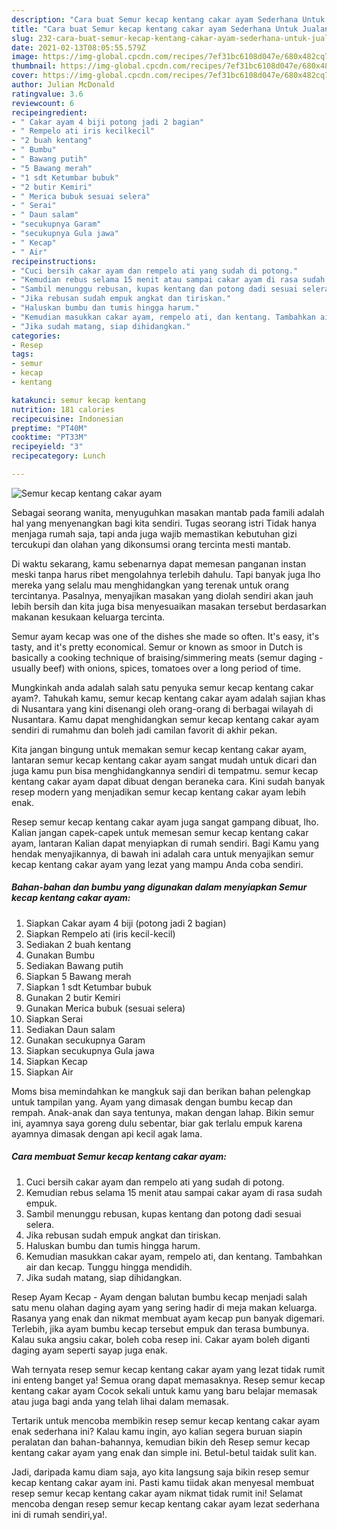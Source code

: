 ```yaml
---
description: "Cara buat Semur kecap kentang cakar ayam Sederhana Untuk Jualan"
title: "Cara buat Semur kecap kentang cakar ayam Sederhana Untuk Jualan"
slug: 232-cara-buat-semur-kecap-kentang-cakar-ayam-sederhana-untuk-jualan
date: 2021-02-13T08:05:55.579Z
image: https://img-global.cpcdn.com/recipes/7ef31bc6108d047e/680x482cq70/semur-kecap-kentang-cakar-ayam-foto-resep-utama.jpg
thumbnail: https://img-global.cpcdn.com/recipes/7ef31bc6108d047e/680x482cq70/semur-kecap-kentang-cakar-ayam-foto-resep-utama.jpg
cover: https://img-global.cpcdn.com/recipes/7ef31bc6108d047e/680x482cq70/semur-kecap-kentang-cakar-ayam-foto-resep-utama.jpg
author: Julian McDonald
ratingvalue: 3.6
reviewcount: 6
recipeingredient:
- " Cakar ayam 4 biji potong jadi 2 bagian"
- " Rempelo ati iris kecilkecil"
- "2 buah kentang"
- " Bumbu"
- " Bawang putih"
- "5 Bawang merah"
- "1 sdt Ketumbar bubuk"
- "2 butir Kemiri"
- " Merica bubuk sesuai selera"
- " Serai"
- " Daun salam"
- "secukupnya Garam"
- "secukupnya Gula jawa"
- " Kecap"
- " Air"
recipeinstructions:
- "Cuci bersih cakar ayam dan rempelo ati yang sudah di potong."
- "Kemudian rebus selama 15 menit atau sampai cakar ayam di rasa sudah empuk."
- "Sambil menunggu rebusan, kupas kentang dan potong dadi sesuai selera."
- "Jika rebusan sudah empuk angkat dan tiriskan."
- "Haluskan bumbu dan tumis hingga harum."
- "Kemudian masukkan cakar ayam, rempelo ati, dan kentang. Tambahkan air dan kecap. Tunggu hingga mendidih."
- "Jika sudah matang, siap dihidangkan."
categories:
- Resep
tags:
- semur
- kecap
- kentang

katakunci: semur kecap kentang 
nutrition: 181 calories
recipecuisine: Indonesian
preptime: "PT40M"
cooktime: "PT33M"
recipeyield: "3"
recipecategory: Lunch

---
```



![Semur kecap kentang cakar ayam](https://img-global.cpcdn.com/recipes/7ef31bc6108d047e/680x482cq70/semur-kecap-kentang-cakar-ayam-foto-resep-utama.jpg)

Sebagai seorang wanita, menyuguhkan masakan mantab pada famili adalah hal yang menyenangkan bagi kita sendiri. Tugas seorang istri Tidak hanya menjaga rumah saja, tapi anda juga wajib memastikan kebutuhan gizi tercukupi dan olahan yang dikonsumsi orang tercinta mesti mantab.

Di waktu  sekarang, kamu sebenarnya dapat memesan panganan instan meski tanpa harus ribet mengolahnya terlebih dahulu. Tapi banyak juga lho mereka yang selalu mau menghidangkan yang terenak untuk orang tercintanya. Pasalnya, menyajikan masakan yang diolah sendiri akan jauh lebih bersih dan kita juga bisa menyesuaikan masakan tersebut berdasarkan makanan kesukaan keluarga tercinta. 

Semur ayam kecap was one of the dishes she made so often. It&#39;s easy, it&#39;s tasty, and it&#39;s pretty economical. Semur or known as smoor in Dutch is basically a cooking technique of braising/simmering meats (semur daging - usually beef) with onions, spices, tomatoes over a long period of time.

Mungkinkah anda adalah salah satu penyuka semur kecap kentang cakar ayam?. Tahukah kamu, semur kecap kentang cakar ayam adalah sajian khas di Nusantara yang kini disenangi oleh orang-orang di berbagai wilayah di Nusantara. Kamu dapat menghidangkan semur kecap kentang cakar ayam sendiri di rumahmu dan boleh jadi camilan favorit di akhir pekan.

Kita jangan bingung untuk memakan semur kecap kentang cakar ayam, lantaran semur kecap kentang cakar ayam sangat mudah untuk dicari dan juga kamu pun bisa menghidangkannya sendiri di tempatmu. semur kecap kentang cakar ayam dapat dibuat dengan beraneka cara. Kini sudah banyak resep modern yang menjadikan semur kecap kentang cakar ayam lebih enak.

Resep semur kecap kentang cakar ayam juga sangat gampang dibuat, lho. Kalian jangan capek-capek untuk memesan semur kecap kentang cakar ayam, lantaran Kalian dapat menyiapkan di rumah sendiri. Bagi Kamu yang hendak menyajikannya, di bawah ini adalah cara untuk menyajikan semur kecap kentang cakar ayam yang lezat yang mampu Anda coba sendiri.

<!--inarticleads1-->

##### Bahan-bahan dan bumbu yang digunakan dalam menyiapkan Semur kecap kentang cakar ayam:

1. Siapkan  Cakar ayam 4 biji (potong jadi 2 bagian)
1. Siapkan  Rempelo ati (iris kecil-kecil)
1. Sediakan 2 buah kentang
1. Gunakan  Bumbu
1. Sediakan  Bawang putih
1. Siapkan 5 Bawang merah
1. Siapkan 1 sdt Ketumbar bubuk
1. Gunakan 2 butir Kemiri
1. Gunakan  Merica bubuk (sesuai selera)
1. Siapkan  Serai
1. Sediakan  Daun salam
1. Gunakan secukupnya Garam
1. Siapkan secukupnya Gula jawa
1. Siapkan  Kecap
1. Siapkan  Air


Moms bisa memindahkan ke mangkuk saji dan berikan bahan pelengkap untuk tampilan yang. Ayam yang dimasak dengan bumbu kecap dan rempah. Anak-anak dan saya tentunya, makan dengan lahap. Bikin semur ini, ayamnya saya goreng dulu sebentar, biar gak terlalu empuk karena ayamnya dimasak dengan api kecil agak lama. 

<!--inarticleads2-->

##### Cara membuat Semur kecap kentang cakar ayam:

1. Cuci bersih cakar ayam dan rempelo ati yang sudah di potong.
1. Kemudian rebus selama 15 menit atau sampai cakar ayam di rasa sudah empuk.
1. Sambil menunggu rebusan, kupas kentang dan potong dadi sesuai selera.
1. Jika rebusan sudah empuk angkat dan tiriskan.
1. Haluskan bumbu dan tumis hingga harum.
1. Kemudian masukkan cakar ayam, rempelo ati, dan kentang. Tambahkan air dan kecap. Tunggu hingga mendidih.
1. Jika sudah matang, siap dihidangkan.


Resep Ayam Kecap - Ayam dengan balutan bumbu kecap menjadi salah satu menu olahan daging ayam yang sering hadir di meja makan keluarga. Rasanya yang enak dan nikmat membuat ayam kecap pun banyak digemari. Terlebih, jika ayam bumbu kecap tersebut empuk dan terasa bumbunya. Kalau suka angsiu cakar, boleh coba resep ini. Cakar ayam boleh diganti daging ayam seperti sayap juga enak. 

Wah ternyata resep semur kecap kentang cakar ayam yang lezat tidak rumit ini enteng banget ya! Semua orang dapat memasaknya. Resep semur kecap kentang cakar ayam Cocok sekali untuk kamu yang baru belajar memasak atau juga bagi anda yang telah lihai dalam memasak.

Tertarik untuk mencoba membikin resep semur kecap kentang cakar ayam enak sederhana ini? Kalau kamu ingin, ayo kalian segera buruan siapin peralatan dan bahan-bahannya, kemudian bikin deh Resep semur kecap kentang cakar ayam yang enak dan simple ini. Betul-betul taidak sulit kan. 

Jadi, daripada kamu diam saja, ayo kita langsung saja bikin resep semur kecap kentang cakar ayam ini. Pasti kamu tiidak akan menyesal membuat resep semur kecap kentang cakar ayam nikmat tidak rumit ini! Selamat mencoba dengan resep semur kecap kentang cakar ayam lezat sederhana ini di rumah sendiri,ya!.

